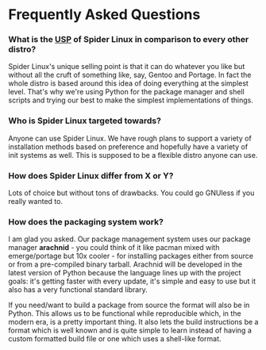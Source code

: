 # Frequently Asked Questions

### What is the [USP](https://en.wikipedia.org/wiki/Unique_selling_proposition) of Spider Linux in comparison to every other distro?

Spider Linux's unique selling point is that it can do whatever you like but
without all the cruft of something like, say, Gentoo and Portage. In fact the
whole distro is based around this idea of doing everything at the simplest
level. That's why we're using Python for the package manager and shell scripts
and trying our best to make the simplest implementations of things.

### Who is Spider Linux targeted towards?

Anyone can use Spider Linux. We have rough plans to support a variety of
installation methods based on preference and hopefully have a variety of init
systems as well. This is supposed to be a flexible distro anyone can use.

### How does Spider Linux differ from X or Y?

Lots of choice but without tons of drawbacks. You could go GNUless if you
really wanted to.

### How does the packaging system work?

I am glad you asked. Our package management system uses our package manager
**arachnid** - you could think of it like pacman mixed with emerge/portage but
10x cooler - for installing packages either from source or from a pre-compiled
binary tarball. Arachnid will be developed in the latest version of Python
because the language lines up with the project goals: it's getting faster with
every update, it's simple and easy to use but it also has a very functional
standard library.

If you need/want to build a package from source the format will also be in
Python. This allows us to be functional while reproducible which, in the modern
era, is a pretty important thing. It also lets the build instructions be a
format which is well known and is quite simple to learn instead of having a
custom formatted build file or one which uses a shell-like format.
